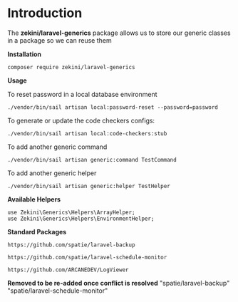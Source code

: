 
# Introduction

  

The **zekini/laravel-generics** package allows us to store our generic classes in a package so we can reuse them

  

**Installation**

    composer require zekini/laravel-generics



**Usage**

To reset password in a local database environment


    ./vendor/bin/sail artisan local:password-reset --password=password


To generate or update the code checkers configs:


    ./vendor/bin/sail artisan local:code-checkers:stub


To add another generic command

    ./vendor/bin/sail artisan generic:command TestCommand

To add another generic helper

    ./vendor/bin/sail artisan generic:helper TestHelper

**Available Helpers**

    use Zekini\Generics\Helpers\ArrayHelper;
    use Zekini\Generics\Helpers\EnvironmentHelper;

**Standard Packages**

    https://github.com/spatie/laravel-backup

    https://github.com/spatie/laravel-schedule-monitor

    https://github.com/ARCANEDEV/LogViewer


**Removed to be re-added once conflict is resolved**
        "spatie/laravel-backup"
        "spatie/laravel-schedule-monitor"
        